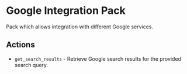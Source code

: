 # Google Integration Pack

Pack which allows integration with different Google services.

## Actions

* ``get_search_results`` - Retrieve Google search results for the provided
  search query.

